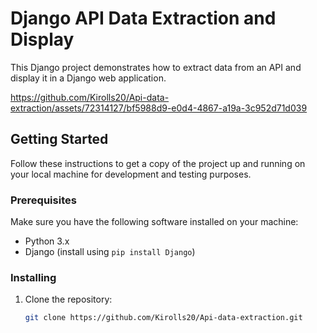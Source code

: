 # Django API Data Extraction and Display

This Django project demonstrates how to extract data from an API and display it in a Django web application.




https://github.com/Kirolls20/Api-data-extraction/assets/72314127/bf5988d9-e0d4-4867-a19a-3c952d71d039


## Getting Started

Follow these instructions to get a copy of the project up and running on your local machine for development and testing purposes.

### Prerequisites

Make sure you have the following software installed on your machine:

- Python 3.x
- Django (install using `pip install Django`)

### Installing

1. Clone the repository:

   ```bash
   git clone https://github.com/Kirolls20/Api-data-extraction.git
